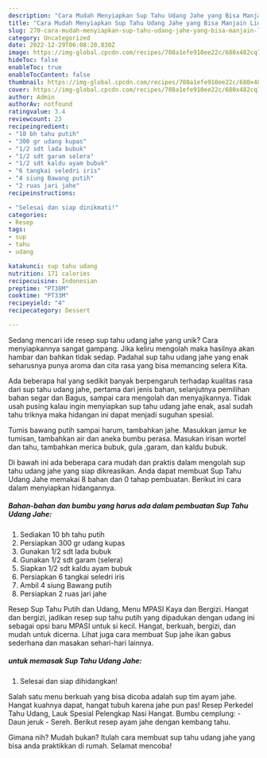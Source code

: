 ```yaml
---
description: "Cara Mudah Menyiapkan Sup Tahu Udang Jahe yang Bisa Manjain Lidah"
title: "Cara Mudah Menyiapkan Sup Tahu Udang Jahe yang Bisa Manjain Lidah"
slug: 270-cara-mudah-menyiapkan-sup-tahu-udang-jahe-yang-bisa-manjain-lidah
category: Uncategorized
date: 2022-12-29T06:08:20.830Z
image: https://img-global.cpcdn.com/recipes/708a1efe910ee22c/680x482cq70/sup-tahu-udang-jahe-foto-resep-utama.jpg
hideToc: false
enableToc: true
enableTocContent: false
thumbnail: https://img-global.cpcdn.com/recipes/708a1efe910ee22c/680x482cq70/sup-tahu-udang-jahe-foto-resep-utama.jpg
cover: https://img-global.cpcdn.com/recipes/708a1efe910ee22c/680x482cq70/sup-tahu-udang-jahe-foto-resep-utama.jpg
author: Admin
authorAv: notfound
ratingvalue: 3.4
reviewcount: 23
recipeingredient:
- "10 bh tahu putih"
- "300 gr udang kupas"
- "1/2 sdt lada bubuk"
- "1/2 sdt garam selera"
- "1/2 sdt kaldu ayam bubuk"
- "6 tangkai seledri iris"
- "4 siung Bawang putih"
- "2 ruas jari jahe"
recipeinstructions:

- "Selesai dan siap dinikmati!"
categories:
- Resep
tags:
- sup
- tahu
- udang

katakunci: sup tahu udang 
nutrition: 171 calories
recipecuisine: Indonesian
preptime: "PT38M"
cooktime: "PT33M"
recipeyield: "4"
recipecategory: Dessert

---
```





Sedang mencari ide resep sup tahu udang jahe yang unik? Cara menyiapkannya sangat gampang. Jika keliru mengolah maka hasilnya akan hambar dan bahkan tidak sedap. Padahal sup tahu udang jahe yang enak seharusnya punya aroma dan cita rasa yang bisa memancing selera Kita.





Ada beberapa hal yang sedikit banyak berpengaruh terhadap kualitas rasa dari sup tahu udang jahe, pertama dari jenis bahan, selanjutnya pemilihan bahan segar dan Bagus, sampai cara mengolah dan menyajikannya. Tidak usah pusing kalau ingin menyiapkan sup tahu udang jahe enak,      asal sudah tahu triknya maka hidangan ini dapat menjadi suguhan spesial.














Tumis bawang putih sampai harum, tambahkan jahe. Masukkan jamur ke tumisan, tambahkan air dan aneka bumbu perasa. Masukan irisan wortel dan tahu, tambahkan merica bubuk, gula ,garam, dan kaldu bubuk.






Di bawah ini ada beberapa cara mudah dan praktis dalam mengolah sup tahu udang jahe yang siap dikreasikan. Anda dapat membuat Sup Tahu Udang Jahe memakai 8 bahan dan 0 tahap pembuatan. Berikut ini cara dalam menyiapkan hidangannya.

<!--inarticleads1-->

##### Bahan-bahan dan bumbu yang harus ada dalam pembuatan Sup Tahu Udang Jahe:

1. Sediakan 10 bh tahu putih
1. Persiapkan 300 gr udang kupas
1. Gunakan 1/2 sdt lada bubuk
1. Gunakan 1/2 sdt garam (selera)
1. Siapkan 1/2 sdt kaldu ayam bubuk
1. Persiapkan 6 tangkai seledri iris
1. Ambil 4 siung Bawang putih
1. Persiapkan 2 ruas jari jahe


Resep Sup Tahu Putih dan Udang, Menu MPASI Kaya dan Bergizi. Hangat dan bergizi, jadikan resep sup tahu putih yang dipadukan dengan udang ini sebagai opsi baru MPASI untuk si kecil. Hangat, berkuah, bergizi, dan mudah untuk dicerna. Lihat juga cara membuat Sup jahe ikan gabus sederhana dan masakan sehari-hari lainnya. 

<!--inarticleads2-->

#####  untuk memasak Sup Tahu Udang Jahe:


1. Selesai dan siap dihidangkan!

Salah satu menu berkuah yang bisa dicoba adalah sup tim ayam jahe. Hangat kuahnya dapat, hangat tubuh karena jahe pun pas! Resep Perkedel Tahu Udang, Lauk Spesial Pelengkap Nasi Hangat. Bumbu cemplung: - Daun jeruk - Sereh. Berikut resep ayam jahe dengan kembang tahu. 

Gimana nih? Mudah bukan? Itulah cara membuat sup tahu udang jahe yang bisa anda praktikkan di rumah. Selamat mencoba!
